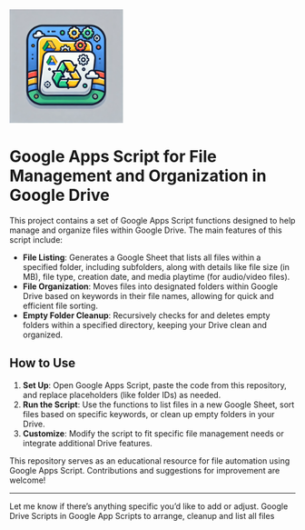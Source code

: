 <img src="thumbnail.png" alt="DriveManagerScript Logo" width="200">

# Google Apps Script for File Management and Organization in Google Drive

This project contains a set of Google Apps Script functions designed to help manage and organize files within Google Drive. The main features of this script include:

- **File Listing**: Generates a Google Sheet that lists all files within a specified folder, including subfolders, along with details like file size (in MB), file type, creation date, and media playtime (for audio/video files).
- **File Organization**: Moves files into designated folders within Google Drive based on keywords in their file names, allowing for quick and efficient file sorting.
- **Empty Folder Cleanup**: Recursively checks for and deletes empty folders within a specified directory, keeping your Drive clean and organized.

## How to Use

1. **Set Up**: Open Google Apps Script, paste the code from this repository, and replace placeholders (like folder IDs) as needed.
2. **Run the Script**: Use the functions to list files in a new Google Sheet, sort files based on specific keywords, or clean up empty folders in your Drive.
3. **Customize**: Modify the script to fit specific file management needs or integrate additional Drive features.

This repository serves as an educational resource for file automation using Google Apps Script. Contributions and suggestions for improvement are welcome! 

---

Let me know if there’s anything specific you’d like to add or adjust.
Google Drive Scripts in Google App Scripts to arrange, cleanup and list all files
